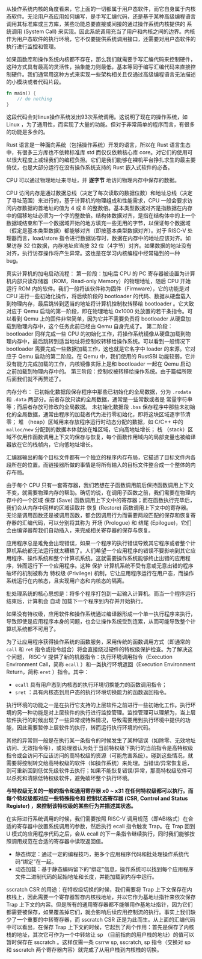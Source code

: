 从操作系统内核的角度看来，它上面的一切都属于用户态软件，而它自身属于内核态软件。无论用户态应用如何编写，是手写汇编代码，还是基于某种高级编程语言调用其标准库或三方库，某些功能总要直接或间接的通过操作系统内核提供的 系统调用 (System Call) 来实现。因此系统调用充当了用户和内核之间的边界。内核作为用户态软件的执行环境，它不仅要提供系统调用接口，还需要对用户态软件的执行进行监控和管理。

如果函数库和操作系统内核都不存在，那么我们就需要手写汇编代码来控制硬件，这种方式具有最高的灵活性，抽象能力则最低，基本等同于编写汇编代码来直接控制硬件。我们通常用这种方式来实现一些架构相关且仅通过高级编程语言无法描述的小模块或者代码片段。

```rust
fn main() {
    // do nothing
}
```
这段代码会对linux操作系统发出93次系统调用。这说明了现在的操作系统，如 Linux ，为了通用性，而实现了大量的功能。但对于非常简单的程序而言，有很多的功能是多余的。

Rust 语言是一种面向系统（包括操作系统）开发的语言，所以在 Rust 语言生态中，有很多三方库也不依赖标准库 std 而仅仅依赖核心库 core。对它们的使用可以很大程度上减轻我们的编程负担。它们是我们能够在裸机平台挣扎求生的最主要倚仗，也是大部分运行在没有操作系统支持的 Rust 嵌入式软件的必备。

CPU 可以通过物理地址来寻址，并 **逐字节** 地访问物理内存中保存的数据。

CPU 访问内存是通过数据总线（决定了每次读取的数据位数）和地址总线（决定了寻址范围）来进行的，基于计算机的物理组成和性能需求，CPU 一般会要求访问内存数据的首地址的值为 4 或 8 的整数倍。基本类型数据对齐是指数据在内存中的偏移地址必须为一个字的整数倍。结构体数据对齐，是指在结构体中的上一个数据域结束和下一个数据域开始的地方填充一些无用的字节，以保证每个数据域（假定是基本类型数据）都能够对齐（即按基本类型数据对齐）。对于 RISC-V 处理器而言，load/store 指令进行数据访存时，数据在内存中的地址应该对齐。如果访存 32 位数据，内存地址应当按 32 位（4字节）对齐。如果数据的地址没有对齐，执行访存操作将产生异常。这也是在学习内核编程中经常碰到的一种 bug。

真实计算机的加电启动流程：
第一阶段：加电后 CPU 的 PC 寄存器被设置为计算机内部只读存储器（ROM，Read-only Memory）的物理地址，随后 CPU 开始运行 ROM 内的软件。我们一般将该软件称为固件（Firmware），它的功能是对 CPU 进行一些初始化操作，将后续阶段的 bootloader 的代码、数据从硬盘载入到物理内存，最后跳转到适当的地址将计算机控制权转移给 bootloader 。它大致对应于 Qemu 启动的第一阶段，即在物理地址 0x1000 处放置的若干条指令。可以看到 Qemu 上的固件非常简单，因为它并不需要负责将 bootloader 从硬盘加载到物理内存中，这个任务此前已经由 Qemu 自身完成了。
第二阶段：bootloader 同样完成一些 CPU 的初始化工作，将操作系统镜像从硬盘加载到物理内存中，最后跳转到适当地址将控制权转移给操作系统。可以看到一般情况下 bootloader 需要完成一些数据加载工作，这也就是它名字中 loader 的来源。它对应于 Qemu 启动的第二阶段。在 Qemu 中，我们使用的 RustSBI 功能较弱，它并没有能力完成加载的工作，内核镜像实际上是和 bootloader 一起在 Qemu 启动之前加载到物理内存中的。
第三阶段：控制权被转移给操作系统。由于篇幅所限后面我们就不再赘述了。

内存分布：
已初始化数据段保存程序中那些已初始化的全局数据，分为 `.rodata` 和 `.data` 两部分。前者存放只读的全局数据，通常是一些常数或者是 常量字符串等；而后者存放可修改的全局数据。
未初始化数据段 `.bss` 保存程序中那些未初始化的全局数据，通常由程序的加载者代为进行零初始化，即将这块区域逐字节清零；
堆 （heap）区域用来存放程序运行时动态分配的数据，如 C/C++ 中的 `malloc/new` 分配到的数据本体就放在堆区域，它向高地址增长；
栈 （stack）区域不仅用作函数调用上下文的保存与恢复，每个函数作用域内的局部变量也被编译器放在它的栈帧内，它向低地址增长。

汇编器输出的每个目标文件都有一个独立的程序内存布局，它描述了目标文件内各段所在的位置。而链接器所做的事情是将所有输入的目标文件整合成一个整体的内存布局。

由于每个 CPU 只有一套寄存器，我们若想在子函数调用前后保持函数调用上下文不变，就需要物理内存的帮助。确切的说，在调用子函数之前，我们需要在物理内存中的一个区域 保存 (Save) 函数调用上下文中的寄存器；而在函数执行完毕后，我们会从内存中同样的区域读取并 恢复 (Restore) 函数调用上下文中的寄存器。无论是调用函数还是被调用函数，都会因调用行为而需要两段匹配的保存和恢复寄存器的汇编代码，可以分别将其称为 开场 (Prologue) 和 结尾 (Epilogue)，它们会由编译器帮我们自动插入，来完成相关寄存器的保存与恢复。

应用程序总是难免会出现错误，如果一个程序的执行错误导致其它程序或者整个计算机系统都无法运行就太糟糕了。人们希望一个应用程序的错误不要影响到其它应用程序、操作系统和整个计算机系统。这就需要操作系统能够终止出错的应用程序，转而运行下一个应用程序。这种 保护 计算机系统不受有意或无意出错的程序破坏的机制被称为 特权级 (Privilege) 机制，它让应用程序运行在用户态，而操作系统运行在内核态，且实现用户态和内核态的隔离。

批处理系统的核心思想是：将多个程序打包到一起输入计算机。而当一个程序运行结束后，计算机会 自动 加载下一个程序到内存并开始执行。

如果没有特权级，应用软件和操作系统通过编译器形成一个单一执行程序来执行，导致即使是应用程序本身的问题，也会让操作系统受到连累，从而可能导致整个计算机系统都不可用了。

为了让应用程序获得操作系统的函数服务，采用传统的函数调用方式（即通常的 `call` 和 `ret` 指令或指令组合）将会直接绕过硬件的特权级保护检查。为了解决这个问题， RISC-V 提供了新的机器指令：执行环境调用指令（Execution Environment Call，简称 `ecall` ）和一类执行环境返回（Execution Environment Return，简称 `eret` ）指令。其中：
- `ecall` 具有用户态到内核态的执行环境切换能力的函数调用指令；
- `sret` ：具有内核态到用户态的执行环境切换能力的函数返回指令。

执行环境的功能之一是在执行它支持的上层软件之前进行一些初始化工作。执行环境的另一种功能是对上层软件的执行进行监控管理。监控管理可以理解为，当上层软件执行的时候出现了一些异常或特殊情况，导致需要用到执行环境中提供的功能，因此需要暂停上层软件的执行，转而运行执行环境的代码。

其他的异常则一般是在执行某一条指令的时候发生了某种错误（如除零、无效地址访问、无效指令等），或处理器认为处于当前特权级下执行的当前指令是高特权级指令或会访问不应该访问的高特权级的资源（可能危害系统）。碰到这些情况，就需要将控制转交给高特权级的软件（如操作系统）来处理。当错误/异常恢复后，则可重新回到低优先级软件去执行；如果不能恢复错误/异常，那高特权级软件可以杀死和清除低特权级软件，避免破坏整个执行环境。

**与特权级无关的一般的指令和通用寄存器 x0 ~ x31 在任何特权级都可以执行。而每个特权级都对应一些特殊指令和 控制状态寄存器 (CSR, Control and Status Register) ，来控制该特权级的某些行为并描述其状态。**

在实际进行系统调用的时候，我们需要按照 RISC-V 调用规范（即ABI格式）在合适的寄存器中放置系统调用的参数，然后执行 ecall 指令触发 Trap。在 Trap 回到 U 模式的应用程序代码之后，会从 ecall 的下一条指令继续执行，同时我们能够按照调用规范在合适的寄存器中读取返回值。

- 静态绑定：通过一定的编程技巧，把多个应用程序代码和批处理操作系统代码“绑定”在一起。
- 动态加载：基于静态编码留下的“绑定”信息，操作系统可以找到每个应用程序文件二进制代码的起始地址和长度，并能加载到内存中运行。

sscratch CSR 的用途：在特权级切换的时候，我们需要将 Trap 上下文保存在内核栈上，因此需要一个寄存器暂存内核栈地址，并以它作为基地址指针来依次保存 Trap 上下文的内容。但是所有的通用寄存器都不能够用作基地址指针，因为它们都需要被保存，如果覆盖掉它们，就会影响后续应用控制流的执行。事实上我们缺少了一个重要的中转寄存器，而 sscratch CSR 正是为此而生。从上面的汇编代码中可以看出，在保存 Trap 上下文的时候，它起到了两个作用：首先是保存了内核栈的地址，其次它可作为一个中转站让 sp （目前指向的用户栈的地址）的值可以暂时保存在 sscratch 。这样仅需一条 csrrw  sp, sscratch, sp 指令（交换对 sp 和 sscratch 两个寄存器内容）就完成了从用户栈到内核栈的切换。


